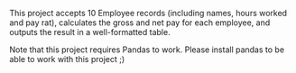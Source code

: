This project accepts 10 Employee records (including names, hours worked and pay rat), calculates the gross and 
net pay for each employee, and outputs the result in a well-formatted table.

Note that this project requires Pandas to work. Please install pandas to be able to work with this project ;)
